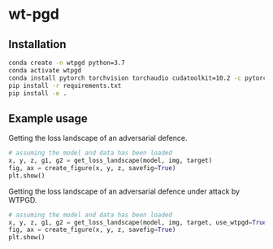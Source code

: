 # wt-pgd

## Installation

```bash
conda create -n wtpgd python=3.7
conda activate wtpgd
conda install pytorch torchvision torchaudio cudatoolkit=10.2 -c pytorch
pip install -r requirements.txt
pip install -e .
```

## Example usage

Getting the loss landscape of an adversarial defence.
```python
# assuming the model and data has been loaded
x, y, z, g1, g2 = get_loss_landscape(model, img, target)
fig, ax = create_figure(x, y, z, savefig=True)
plt.show()
```

Getting the loss landscape of an adversarial defence under attack by WTPGD.
```python
# assuming the model and data has been loaded
x, y, z, g1, g2 = get_loss_landscape(model, img, target, use_wtpgd=True, wtpgd_args={})
fig, ax = create_figure(x, y, z, savefig=True)
plt.show()
```
